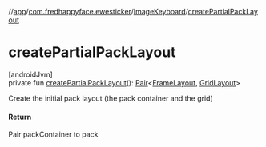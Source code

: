 //[app](../../../index.md)/[com.fredhappyface.ewesticker](../index.md)/[ImageKeyboard](index.md)/[createPartialPackLayout](create-partial-pack-layout.md)

# createPartialPackLayout

[androidJvm]\
private fun [createPartialPackLayout](create-partial-pack-layout.md)(): [Pair](https://kotlinlang.org/api/latest/jvm/stdlib/kotlin/-pair/index.html)&lt;[FrameLayout](https://developer.android.com/reference/kotlin/android/widget/FrameLayout.html), [GridLayout](https://developer.android.com/reference/kotlin/androidx/gridlayout/widget/GridLayout.html)&gt;

Create the initial pack layout (the pack container and the grid)

#### Return

Pair packContainer to pack
